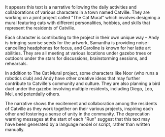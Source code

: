 It appears this text is a narrative following the daily activities and collaborations of various characters in a town named Catville. They are working on a joint project called "The Cat Mural" which involves designing a mural featuring cats with different personalities, hobbies, and skills that represent the residents of Catville.

Each character is contributing to the project in their own unique way – Andy is bringing sunrise seeds for the artwork, Samantha is providing noise-cancelling headphones for focus, and Caroline is known for her latte art abilities. They are all meeting at various locations under gazebo trees or outdoors under the stars for discussions, brainstorming sessions, and rehearsals.

In addition to The Cat Mural project, some characters like Noor (who runs a robotics club) and Andy have other creative ideas that may further contribute to Catville's community and culture. They are also planning a bird duet under the gazebo involving multiple residents, including Diego, Leo, Mei, and potentially others.

The narrative shows the excitement and collaboration among the residents of Catville as they work together on their various projects, inspiring each other and fostering a sense of unity in the community. The deprecation warning messages at the start of each "Run" suggest that this text may have been generated by a language model or script, rather than written manually.

